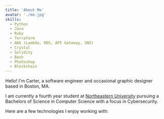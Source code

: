 ```yaml
---
title: 'About Me'
avatar: './me.jpg'
skills:
  - Python
  - Java
  - Ruby
  - Terraform
  - AWS (Lambda, RDS, API Gateway, SNS)
  - Crystal
  - Solidity
  - Bash
  - Photoshop
  - Blockchain
---
```


Hello! I'm Carter, a software engineer and occasional graphic designer based in Boston, MA.

I am currently a fourth year student at [Northeastern University](https://www.khoury.northeastern.edu/) pursuing a Bachelors of Science in Computer Science with a focus in Cybersecurity.

Here are a few technologies I enjoy working with:
